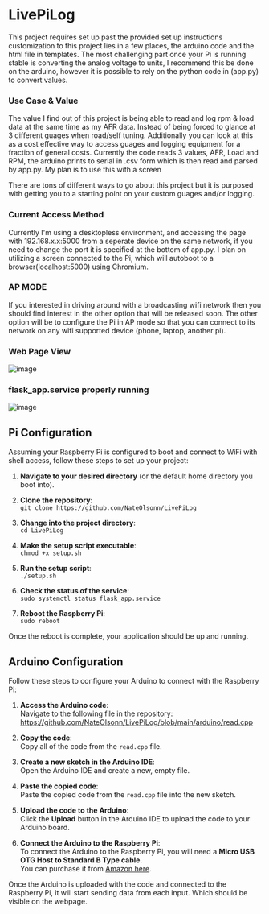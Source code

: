 
<meta name="google-site-verification" content="JXgz7W3BffQ4QY7erEV45-2MzLVBMTmIwsgtvPdGGN4" />

# LivePiLog
This project requires set up past the provided set up instructions customization to this project lies in a few places, the arduino code and the html file in templates. 
The most challenging part once your Pi is running stable is converting the analog voltage to units, I recommend this be done on the arduino, however it is possible to rely on the python code in (app.py) to convert values.

### Use Case & Value
The value I find out of this project is being able to read and log rpm & load data at the same time as my AFR data. Instead of being forced to glance at 3 different guages when road/self tuning.
Additionally you can look at this as a cost effective way to access guages and logging equipment for a fraction of general costs.
Currently the code reads 3 values, AFR, Load and RPM, the arduino prints to serial in .csv form which is then read and parsed by app.py. My plan is to use this with a screen 

There are tons of different ways to go about this project but it is purposed with getting you to a starting point on your custom guages and/or logging.

### Current Access Method
Currently I'm using a desktopless environment, and accessing the page with 192.168.x.x:5000 from a seperate device on the same network, if you need to change the port it is specified at the bottom of app.py. 
I plan on utilizing a screen connected to the Pi, which will autoboot to a browser(localhost:5000) using Chromium.

### AP MODE
If you interested in driving around with a broadcasting wifi network then you should find interest in the other option that will be released soon.
The other option will be to configure the Pi in AP mode so that you can connect to its network on any wifi supported device (phone, laptop, another pi).

### Web Page View
![image](https://github.com/user-attachments/assets/dd807cdb-63be-4c6b-b8f6-f34f1ad9e9fa)

### flask_app.service properly running 
![image](https://github.com/user-attachments/assets/e7e8715b-c836-4ab1-bd51-e1b5d964ad9d)



## Pi Configuration

Assuming your Raspberry Pi is configured to boot and connect to WiFi with shell access, follow these steps to set up your project:

1. **Navigate to your desired directory** (or the default home directory you boot into).

2. **Clone the repository**:  
   `git clone https://github.com/NateOlsonn/LivePiLog`

3. **Change into the project directory**:  
   `cd LivePiLog`

4. **Make the setup script executable**:  
   `chmod +x setup.sh`

5. **Run the setup script**:  
   `./setup.sh`

6. **Check the status of the service**:  
   `sudo systemctl status flask_app.service`

7. **Reboot the Raspberry Pi**:  
   `sudo reboot`

Once the reboot is complete, your application should be up and running.


## Arduino Configuration

Follow these steps to configure your Arduino to connect with the Raspberry Pi:

1. **Access the Arduino code**:  
   Navigate to the following file in the repository:
   https://github.com/NateOlsonn/LivePiLog/blob/main/arduino/read.cpp

3. **Copy the code**:  
   Copy all of the code from the `read.cpp` file.

4. **Create a new sketch in the Arduino IDE**:  
   Open the Arduino IDE and create a new, empty file.

5. **Paste the copied code**:  
   Paste the copied code from the `read.cpp` file into the new sketch.

6. **Upload the code to the Arduino**:  
   Click the **Upload** button in the Arduino IDE to upload the code to your Arduino board.

7. **Connect the Arduino to the Raspberry Pi**:  
   To connect the Arduino to the Raspberry Pi, you will need a **Micro USB OTG Host to Standard B Type cable**.  
   You can purchase it from [Amazon here](https://www.amazon.com/dp/B06XXL8T45?ref=ppx_yo2ov_dt_b_fed_asin_title&th=1).

Once the Arduino is uploaded with the code and connected to the Raspberry Pi, it will start sending data from each input.
Which should be visible on the webpage. 

